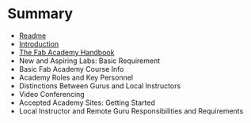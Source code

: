 # Summary

* [Readme](README.md)
* [Introduction](01_introduction.md)
* [The Fab Academy Handbook](the_fab_academy_handbook.md)
* New and Aspiring Labs: Basic Requirement
* Basic Fab Academy Course Info
* Academy Roles and Key Personnel
* Distinctions Between Gurus and Local Instructors
* Video Conferencing
* Accepted Academy Sites: Getting Started
* Local Instructor and Remote Guru Responsibilities and Requirements

